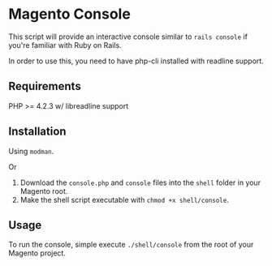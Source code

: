 Magento Console
===============

This script will provide an interactive console similar to `rails console` if
you're familiar with Ruby on Rails.

In order to use this, you need to have php-cli installed with readline support.

Requirements
------------

PHP >= 4.2.3 w/ libreadline support

Installation
------------

Using `modman`.

Or

1. Download the `console.php` and `console` files into the `shell` folder in
your Magento root.
2. Make the shell script executable with `chmod +x shell/console`.

Usage
-----

To run the console, simple execute `./shell/console` from the root of your
Magento project.
